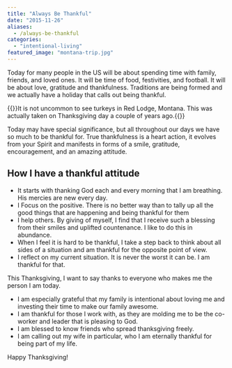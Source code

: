 ```yaml
---
title: "Always Be Thankful"
date: "2015-11-26"
aliases:
  - /always-be-thankful
categories: 
  - "intentional-living"
featured_image: "montana-trip.jpg"
---
```


Today for many people in the US will be about spending time with family, friends, and loved ones. It will be time of food, festivities, and football. It will be about love, gratitude and thankfulness. Traditions are being formed and we actually have a holiday that calls out being thankful.

{{<featuredimage class="inline-feature-image">}}It is not uncommon to see turkeys in Red Lodge, Montana. This was actually taken on Thanksgiving day a couple of years ago.{{</featuredimage>}}

Today may have special significance, but all throughout our days we have so much to be thankful for. True thankfulness is a heart action, it evolves from your Spirit and manifests in forms of a smile, gratitude, encouragement, and an amazing attitude.

## How I have a thankful attitude

- It starts with thanking God each and every morning that I am breathing. His mercies are new every day.
- I Focus on the positive. There is no better way than to tally up all the good things that are happening and being thankful for them
- I help others. By giving of myself, I find that I receive such a blessing from their smiles and uplifted countenance. I like to do this in abundance.
- When I feel it is hard to be thankful, I take a step back to think about all sides of a situation and am thankful for the opposite point of view.
- I reflect on my current situation. It is never the worst it can be. I am thankful for that.

This Thanksgiving, I want to say thanks to everyone who makes me the person I am today.

- I am especially grateful that my family is intentional about loving me and investing their time to make our family awesome.
- I am thankful for those I work with, as they are molding me to be the co-worker and leader that is pleasing to God.
- I am blessed to know friends who spread thanksgiving freely.
- I am calling out my wife in particular, who I am eternally thankful for being part of my life.

Happy Thanksgiving!
